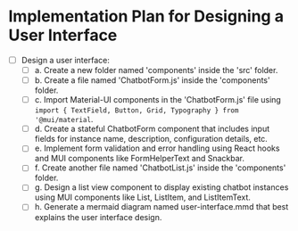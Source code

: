 
# Implementation Plan for Designing a User Interface

- [ ]  Design a user interface:
   - [ ] a. Create a new folder named 'components' inside the 'src' folder.
   - [ ] b. Create a file named 'ChatbotForm.js' inside the 'components' folder.
   - [ ] c. Import Material-UI components in the 'ChatbotForm.js' file using `import { TextField, Button, Grid, Typography } from '@mui/material`.
   - [ ] d. Create a stateful ChatbotForm component that includes input fields for instance name, description, configuration details, etc.
   - [ ] e. Implement form validation and error handling using React hooks and MUI components like FormHelperText and Snackbar.
   - [ ] f. Create another file named 'ChatbotList.js' inside the 'components' folder.
   - [ ] g. Design a list view component to display existing chatbot instances using MUI components like List, ListItem, and ListItemText.
   - [ ] h. Generate a mermaid diagram named user-interface.mmd that best explains the user interface design.
